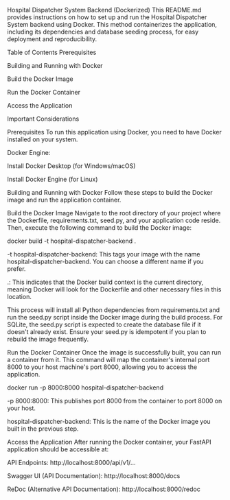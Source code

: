Hospital Dispatcher System Backend (Dockerized)
This README.md provides instructions on how to set up and run the Hospital Dispatcher System backend using Docker. This method containerizes the application, including its dependencies and database seeding process, for easy deployment and reproducibility.

Table of Contents
Prerequisites

Building and Running with Docker

Build the Docker Image

Run the Docker Container

Access the Application

Important Considerations

Prerequisites
To run this application using Docker, you need to have Docker installed on your system.

Docker Engine:

Install Docker Desktop (for Windows/macOS)

Install Docker Engine (for Linux)

Building and Running with Docker
Follow these steps to build the Docker image and run the application container.

Build the Docker Image
Navigate to the root directory of your project where the Dockerfile, requirements.txt, seed.py, and your application code reside. Then, execute the following command to build the Docker image:

docker build -t hospital-dispatcher-backend .

-t hospital-dispatcher-backend: This tags your image with the name hospital-dispatcher-backend. You can choose a different name if you prefer.

.: This indicates that the Docker build context is the current directory, meaning Docker will look for the Dockerfile and other necessary files in this location.

This process will install all Python dependencies from requirements.txt and run the seed.py script inside the Docker image during the build process. For SQLite, the seed.py script is expected to create the database file if it doesn't already exist. Ensure your seed.py is idempotent if you plan to rebuild the image frequently.

Run the Docker Container
Once the image is successfully built, you can run a container from it. This command will map the container's internal port 8000 to your host machine's port 8000, allowing you to access the application.

docker run -p 8000:8000 hospital-dispatcher-backend

-p 8000:8000: This publishes port 8000 from the container to port 8000 on your host.

hospital-dispatcher-backend: This is the name of the Docker image you built in the previous step.

Access the Application
After running the Docker container, your FastAPI application should be accessible at:

API Endpoints: http://localhost:8000/api/v1/...

Swagger UI (API Documentation): http://localhost:8000/docs

ReDoc (Alternative API Documentation): http://localhost:8000/redoc
